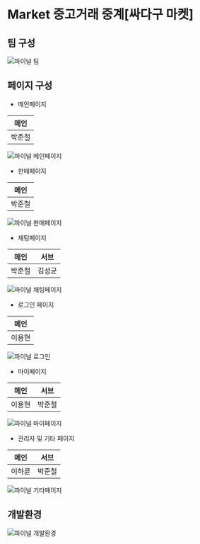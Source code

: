 # Market 중고거래 중계[싸다구 마켓]


## 팀 구성

![파이널 팀](https://user-images.githubusercontent.com/98640331/187187613-5f213f9b-2e2b-480f-8fa0-d455793bd653.jpg)

## 페이지 구성
* 메인페이지

 메인 |
--- |
박준철 |

![파이널 메인페이지](https://user-images.githubusercontent.com/98640331/187187711-b014647d-4b0e-4292-8fbf-31cbe7a6d4c7.jpg)

* 판매페이지

 메인 |
--- |
박준철 |

![파이널 판매페이지](https://user-images.githubusercontent.com/98640331/187187799-7c2e4071-6581-4334-a5da-ec166de93ead.jpg)

* 채팅페이지

 메인 | 서브 |
--- | --- |
박준철 | 김성균 |

![파이널 채팅페이지](https://user-images.githubusercontent.com/98640331/187187954-78657fc1-ef45-43c5-a805-dc9163c70874.jpg)

* 로그인 페이지

 메인 |
--- |
이용현 |

![파이널 로그인](https://user-images.githubusercontent.com/98640331/187188047-21e46368-8bee-4d63-af1f-351b8b6b9342.jpg)

* 마이페이지

 메인 | 서브 |
--- | --- |
이용현 | 박준철 |

![파이널 마이페이지](https://user-images.githubusercontent.com/98640331/187188262-e653eba9-9b55-4d83-84bb-3d3048adfb54.jpg)

* 관리자 및 기타 페이지

 메인 | 서브 |
--- | --- |
이하륜 | 박준철 |

![파이널 기타페이지](https://user-images.githubusercontent.com/98640331/187188369-10ac3692-735c-41d4-ac58-999955e2e9b6.jpg)

## 개발환경

![파이널 개발환경](https://user-images.githubusercontent.com/98640331/187188469-6fdbe7e6-53a7-4920-91a8-c993cabd2345.JPG)


